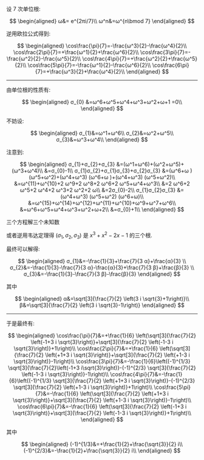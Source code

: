 设 7 次单位根:

$$
\begin{aligned}
ω&= e^{2πi/7}\\
ω^n&=ω^{n\bmod 7}
\end{aligned}
$$

逆用欧拉公式得到:

$$
\begin{aligned}
\cos\frac{\pi}{7}=-\frac{ω^3}{2}-\frac{ω^4}{2}\\
\cos\frac{2\pi}{7}=+\frac{ω^1}{2}+\frac{ω^6}{2}\\
\cos\frac{3\pi}{7}=-\frac{ω^2}{2}-\frac{ω^5}{2}\\
\cos\frac{4\pi}{7}=+\frac{ω^2}{2}+\frac{ω^5}{2}\\
\cos\frac{5\pi}{7}=-\frac{ω^1}{2}-\frac{ω^6}{2}\\
\cos\frac{6\pi}{7}=+\frac{ω^3}{2}+\frac{ω^4}{2}\\
\end{aligned}
$$

---

由单位根的性质有:

$$
\begin{aligned}
σ_{0}
&=ω^6+ω^5+ω^4+ω^3+ω^2+ω+1
=0\\
\end{aligned}
$$

不妨设:

$$
\begin{aligned}
σ_{1}&=ω^1+ω^6\\
σ_{2}&=ω^2+ω^5\\
σ_{3}&=ω^3+ω^4\\
\end{aligned}
$$

注意到:

$$
\begin{aligned}
σ_{1}+σ_{2}+σ_{3}
&=(ω^1+ω^6)+(ω^2+ω^5)+(ω^3+ω^4)\\
&=σ_{0}-1\\
σ_{1}σ_{2}+σ_{1}σ_{3}+σ_{2}σ_{3}
&=(ω^6+ω ) (ω^5+ω^2)+(ω^4+ω^3) (ω^6+ω )+(ω^4+ω^3) (ω^5+ω^2)\\
&=ω^{11}+ω^{10}+2 ω^9+2 ω^8+2 ω^6+2 ω^5+ω^4+ω^3\\
&=2 ω^6+2 ω^5+2 ω^4+2 ω^3+2 ω^2+2 ω\\
&=2σ_{0}-2\\
σ_{1}σ_{2}σ_{3}
&=(ω^4+ω^3) (ω^5+ω^2) (ω^6+ω)\\
&=ω^{15}+ω^{14}+ω^{12}+ω^{11}+ω^{10}+ω^9+ω^7+ω^6\\
&=ω^6+ω^5+ω^4+ω^3+ω^2+ω+2\\
&=σ_{0}+1\\
\end{aligned}
$$

三个方程解三个未知数

或者逆用韦达定理得 $(σ_{1},σ_{2},σ_{3})$ 是 $x^3+x^2-2 x-1$ 的三个根.

最终可以解得:

$$
\begin{aligned}
σ_{1}&=-\frac{1}{3}+\frac{7}{3 α}+\frac{α}{3} \\
σ_{2}&=-\frac{1}{3}-\frac{7}{3 α}-\frac{α}{3}+\frac{7}{3 β}+\frac{β}{3} \\
σ_{3}&=-\frac{1}{3}-\frac{7}{3 β}-\frac{β}{3}
\end{aligned}
$$

其中

$$
\begin{aligned}
α&=\sqrt[3]{\frac{7}{2} \left(3 i \sqrt{3}+1\right)}\\
β&=\sqrt[3]{\frac{7}{2} \left(3 i \sqrt{3}-1\right)}
\end{aligned}
$$

---

于是最终有:

$$
\begin{aligned}
\cos\frac{\pi}{7}&=+\frac{1}{6} \left(\sqrt[3]{\frac{7}{2} \left(-1+3 i \sqrt{3}\right)}+\sqrt[3]{\frac{7}{2} \left(-1-3 i \sqrt{3}\right)}+1\right)\\
\cos\frac{2\pi}{7}&=+\frac{1}{6} \left(\sqrt[3]{\frac{7}{2} \left(+1+3 i \sqrt{3}\right)}+\sqrt[3]{\frac{7}{2} \left(+1-3 i \sqrt{3}\right)}-1\right)\\
\cos\frac{3\pi}{7}&=-\frac{1}{6}\left((-1)^{1/3} \sqrt[3]{\frac{7}{2}\left(-1+3 i\sqrt{3}\right)}-(-1)^{2/3} \sqrt[3]{\frac{7}{2} \left(-1-3 i \sqrt{3}\right)}-1\right)\\
\cos\frac{4\pi}{7}&=-\frac{1}{6}\left((-1)^{1/3} \sqrt[3]{\frac{7}{2} \left(+1+3 i \sqrt{3}\right)}-(-1)^{2/3} \sqrt[3]{\frac{7}{2} \left(+1-3 i \sqrt{3}\right)}+1\right)\\
\cos\frac{5\pi}{7}&=-\frac{1}{6} \left(\sqrt[3]{\frac{7}{2} \left(+1+3 i \sqrt{3}\right)}+\sqrt[3]{\frac{7}{2} \left(+1-3 i \sqrt{3}\right)}-1\right)\\
\cos\frac{6\pi}{7}&=-\frac{1}{6} \left(\sqrt[3]{\frac{7}{2} \left(-1+3 i \sqrt{3}\right)}+\sqrt[3]{\frac{7}{2} \left(-1-3 i \sqrt{3}\right)}+1\right)\\
\end{aligned}
$$

其中

$$
\begin{aligned}
(-1)^{1/3}&=+\frac{1}{2}+\frac{\sqrt{3}}{2} i\\
(-1)^{2/3}&=-\frac{1}{2}+\frac{\sqrt{3}}{2} i\\
\end{aligned}
$$